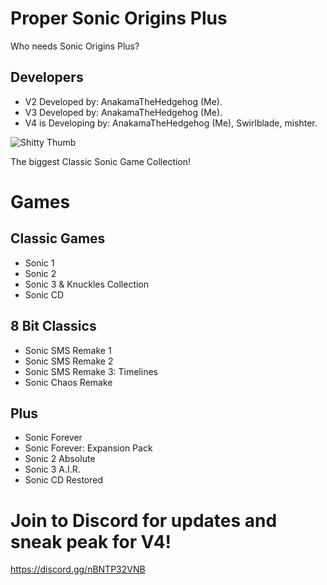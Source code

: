  # Proper Sonic Origins Plus
Who needs Sonic Origins Plus?

## Developers
- V2 Developed by: AnakamaTheHedgehog (Me).
- V3 Developed by: AnakamaTheHedgehog (Me).
- V4 is Developing by: AnakamaTheHedgehog (Me), Swirlblade, mishter.

![Shitty Thumb](https://github.com/Tminec/proper-sonic-origins-plus/blob/main/logo.png)

The biggest Classic Sonic Game Collection!

# Games

## Classic Games

- Sonic 1 
- Sonic 2
- Sonic 3 & Knuckles Collection
- Sonic CD

## 8 Bit Classics

- Sonic SMS Remake 1
- Sonic SMS Remake 2 
- Sonic SMS Remake 3: Timelines
- Sonic Chaos Remake

## Plus

- Sonic Forever 
- Sonic Forever: Expansion Pack
- Sonic 2 Absolute
- Sonic 3 A.I.R.
- Sonic CD Restored

# Join to Discord for updates and sneak peak for V4!
https://discord.gg/nBNTP32VNB
